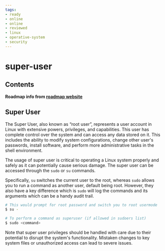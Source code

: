 ```yaml
---
tags:
- ready
- online
- online
- reviewed
- linux
- operative-system
- security
---
```


# super-user

## Contents

__Roadmap info from [roadmap website](https://roadmap.sh/linux/shell-basics/super-user)__

## Super User

The Super User, also known as “root user”, represents a user account in Linux with extensive powers, privileges, and capabilities. This user has complete control over the system and can access any data stored on it. This includes the ability to modify system configurations, change other user's passwords, install software, and perform more administrative tasks in the shell environment.

The usage of super user is critical to operating a Linux system properly and safely as it can potentially cause serious damage. The super user can be accessed through the `sudo` or `su` commands.

Specifically, `su` switches the current user to the root, whereas `sudo` allows you to run a command as another user, default being root. However, they also have a key difference which is `sudo` will log the commands and its arguments which can be a handy audit trail.

```bash
# This would prompt for root password and switch you to root usermode
$ su -

# To perform a command as superuser (if allowed in sudoers list)
$ sudo <command>
```

Note that super user privileges should be handled with care due to their potential to disrupt the system's functionality. Mistaken changes to key system files or unauthorized access can lead to severe issues.
